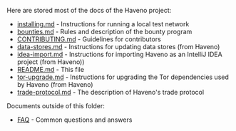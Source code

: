 Here are stored most of the docs of the Haveno project:

- [installing.md](installing.md ) - Instructions for running a local test network
- [bounties.md](bounties.md) - Rules and description of the bounty program
- [CONTRIBUTING.md](CONTRIBUTING.md) - Guidelines for contributors
- [data-stores.md](data-stores.md) - Instructions for updating data stores (from Haveno)
- [idea-import.md](idea-import.md) - Instructions for importing Haveno as an IntelliJ IDEA project (from Haveno))
- [README.md](README.md) - This file
- [tor-upgrade.md](tor-upgrade.md) - Instructions for upgrading the Tor dependencies used by Haveno (from Haveno)
- [trade-protocol.md](trade_protocol/trade-protocol.md) - The description of Haveno's trade protocol

Documents outside of this folder:

- [FAQ](https://github.com/haveno-dex/haveno/wiki/FAQ) - Common questions and answers